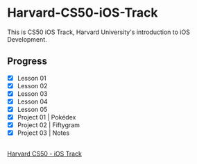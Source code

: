 # Harvard-CS50-iOS-Track
This is CS50 iOS Track, Harvard University's introduction to iOS Development.

## Progress

- [x] Lesson 01        
- [x] Lesson 02 
- [x] Lesson 03 
- [x] Lesson 04 
- [x] Lesson 05 
- [x] Project 01 | Pokédex 
- [x] Project 02 | Fiftygram 
- [x] Project 03 | Notes

##
[Harvard CS50 - iOS Track](https://cs50.harvard.edu/x/2020/tracks/mobile/ios/)
